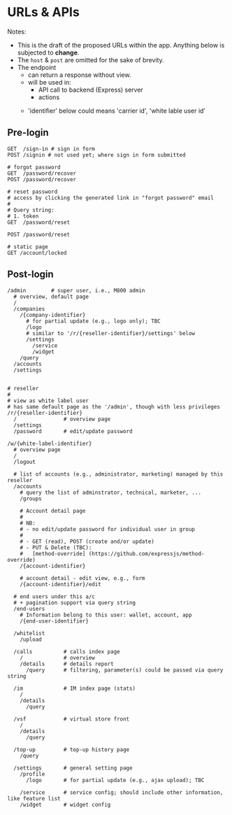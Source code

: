 # URLs & APIs

Notes:

  - This is the draft of the proposed URLs within the app. Anything below is subjected to __change__.
  - The `host` & `post` are omitted for the sake of brevity.
  - The endpoint
    - can return a response without view.
    - will be used in:
      - API call to backend (Express) server
      - <form> actions
    - 'identifier' below could means 'carrier id', 'white lable user id'

Pre-login
---------

```
GET  /sign-in # sign in form
POST /signin # not used yet; where sign in form submitted

# forgot password
GET  /password/recover
POST /password/recover

# reset password
# access by clicking the generated link in "forgot password" email
#
# Query string:
# 1. token
GET  /password/reset

POST /password/reset

# static page
GET /account/locked
```

Post-login
------------

```
/admin        # super user, i.e., M800 admin
  # overview, default page
  /
  /companies
    /{company-identifier}
      # for partial update (e.g., logo only); TBC
      /logo
      # similar to '/r/{reseller-identifier}/settings' below
      /settings
        /service
        /widget
    /query
  /accounts
  /settings


# reseller
#
# view as white label user
# has same default page as the '/admin', though with less privileges
/r/{reseller-identifier}
  /               # overview page
  /settings
  /password       # edit/update password

/w/{white-label-identifier}
  # overview page
  /
  /logout

  # list of accounts (e.g., administrator, marketing) managed by this reseller
  /accounts
    # query the list of adminstrator, technical, marketer, ...
    /groups

    # Account detail page
    #
    # NB:
    # - no edit/update password for individual user in group
    #
    # - GET (read), POST (create and/or update)
    # - PUT & Delete (TBC):
    #   [method-override] (https://github.com/expressjs/method-override)
    /{account-identifier}

    # account detail - edit view, e.g., form
    /{account-identifier}/edit

  # end users under this a/c
  # + pagination support via query string
  /end-users
    # Information belong to this user: wallet, account, app
    /{end-user-identifier}

  /whitelist
    /upload

  /calls          # calls index page
    /             # overview
    /details      # details report
      /query      # filtering, parameter(s) could be passed via query string

  /im             # IM index page (stats)
    /
    /details
      /query

  /vsf            # virtual store front
    /
    /details
      /query

  /top-up         # top-up history page
    /query

  /settings       # general setting page
    /profile
      /logo       # for partial update (e.g., ajax upload); TBC

    /service      # service config; should include other information, like feature list
    /widget       # widget config

```


